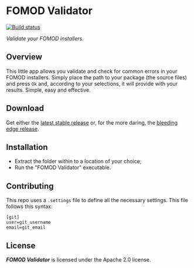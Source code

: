 # FOMOD Validator
[![Build status](https://ci.appveyor.com/api/projects/status/3p22luum2qhnoc54?svg=true)](https://ci.appveyor.com/project/GandaG/fomod-validator)

*Validate your FOMOD installers.*

## Overview

This little app allows you validate and check for common errors in your FOMOD installers. Simply place the path to your package (the source files) and press `Ok` and, according to your selections, it will provide with your results. Simple, easy and effective.

## Download

Get either the [latest stable release](https://github.com/GandaG/fomod-validator/releases/latest) or, for the more daring, the [bleeding edge release](https://ci.appveyor.com/project/GandaG/fomod-validator/build/artifacts).

## Installation

* Extract the folder within to a location of your choice;
* Run the "FOMOD Validator" executable.

## Contributing

This repo uses a `.settings` file to define all the necessary settings. This file follows this syntax:

```
[git]
user=git_username
email=git_email
```

## License

***FOMOD Validator*** is licensed under the Apache 2.0 license.
